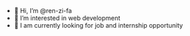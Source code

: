 - 👋 Hi, I’m @ren-zi-fa
- 👀 I’m interested in web development
- 🤗 I am currently looking for job and internship opportunity


